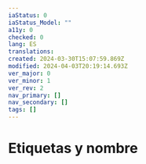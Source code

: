 ```yaml
---
iaStatus: 0
iaStatus_Model: ""
a11y: 0
checked: 0
lang: ES
translations: 
created: 2024-03-30T15:07:59.869Z
modified: 2024-04-03T20:19:14.693Z
ver_major: 0
ver_minor: 1
ver_rev: 2
nav_primary: []
nav_secondary: []
tags: []
---
```

# Etiquetas y nombre
